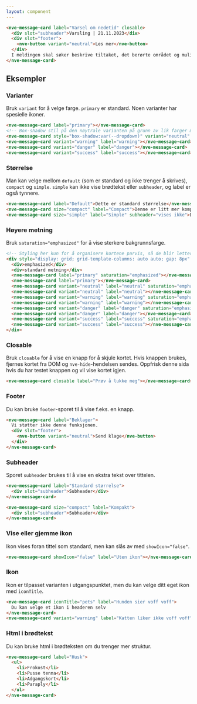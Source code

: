 ```yaml
---
layout: component
---
```


<CodeExamplePreview>

```html
<nve-message-card label="Varsel om nedetid" closable>
  <div slot="subheader">Varsling | 21.11.2023</div>
  <div slot="footer">
    <nve-button variant="neutral">Les mer</nve-button>
  </div>
  I meldingen skal søker beskrive tiltaket, det berørte området og mulige konsekvenser for miljø og samfunn.
</nve-message-card>
```

</CodeExamplePreview>

## Eksempler

### Varianter

Bruk `variant` for å velge farge. `primary` er standard. Noen varianter har spesielle ikoner.

<CodeExamplePreview>

```html
<nve-message-card label="primary"></nve-message-card>
<!-- Box-shadow stil på den nøytrale varianten på grunn av lik farger med bakgrunnen i kodeforhåndsvisningen -->
<nve-message-card style="box-shadow:var(--dropdown)" variant="neutral" label="neutral"></nve-message-card>
<nve-message-card variant="warning" label="warning"></nve-message-card>
<nve-message-card variant="danger" label="danger"></nve-message-card>
<nve-message-card variant="success" label="success"></nve-message-card>
```

</CodeExamplePreview>

### Størrelse

Man kan velge mellom `default` (som er standard og ikke trenger å skrives), `compact` og `simple`.
`simple` kan ikke vise brødtekst eller `subheader`, og label er også tynnere.

<CodeExamplePreview>

```html
<nve-message-card label="Default">Dette er standard størrelse</nve-message-card>
<nve-message-card size="compact" label="Compact">Denne er litt mer kompakt</nve-message-card>
<nve-message-card size="simple" label="Simple" subheader="vises ikke">Denne brødteksten vises ikke</nve-message-card>
```

</CodeExamplePreview>

### Høyere metning

Bruk `saturation="emphasized"` for å vise sterkere bakgrunnsfarge.

<CodeExamplePreview>

```html
<!-- Styling her kun for å organisere kortene parvis, så de blir lettere å sammenligne -->
<div style="display: grid; grid-template-columns: auto auto; gap: 8px" ;>
  <div>emphasized</div>
  <div>standard metning</div>
  <nve-message-card label="primary" saturation="emphasized"></nve-message-card>
  <nve-message-card label="primary"></nve-message-card>
  <nve-message-card variant="neutral" label="neutral" saturation="emphasized"></nve-message-card>
  <nve-message-card variant="neutral" label="neutral"></nve-message-card>
  <nve-message-card variant="warning" label="warning" saturation="emphasized"></nve-message-card>
  <nve-message-card variant="warning" label="warning"></nve-message-card>
  <nve-message-card variant="danger" label="danger" saturation="emphasized"></nve-message-card>
  <nve-message-card variant="danger" label="danger"></nve-message-card>
  <nve-message-card variant="success" label="success" saturation="emphasized"></nve-message-card>
  <nve-message-card variant="success" label="success"></nve-message-card>
</div>
```

</CodeExamplePreview>

### Closable

Bruk `closable` for å vise en knapp for å skjule kortet.
Hvis knappen brukes, fjernes kortet fra DOM og `nve-hide`-hendelsen sendes.
Oppfrisk denne sida hvis du har testet knappen og vil vise kortet igjen.

<CodeExamplePreview>

```html
<nve-message-card closable label="Prøv å lukke meg"></nve-message-card>
```

</CodeExamplePreview>

### Footer

Du kan bruke `footer`-sporet til å vise f.eks. en knapp.

<CodeExamplePreview>

```html
<nve-message-card label="Beklager">
  Vi støtter ikke denne funksjonen.
  <div slot="footer">
    <nve-button variant="neutral">Send klage</nve-button>
  </div>
</nve-message-card>
```

</CodeExamplePreview>

### Subheader

Sporet `subheader` brukes til å vise en ekstra tekst over tittelen.

<CodeExamplePreview>

```html
<nve-message-card label="Standard størrelse">
  <div slot="subheader">Subheader</div>
</nve-message-card>

<nve-message-card size="compact" label="Kompakt">
  <div slot="subheader">Subheader</div>
</nve-message-card>
```

</CodeExamplePreview>

### Vise eller gjemme ikon

Ikon vises foran tittel som standard, men kan slås av med `showIcon="false"`.

<CodeExamplePreview>

```html
<nve-message-card showIcon="false" label="Uten ikon"></nve-message-card>
```

</CodeExamplePreview>

### Ikon

Ikon er tilpasset varianten i utgangspunktet, men du kan velge ditt eget ikon med `iconTitle`.

<CodeExamplePreview>

```html
<nve-message-card iconTitle="pets" label="Hunden sier voff voff">
  Du kan velge et ikon i headeren selv
</nve-message-card>
<nve-message-card variant="warning" label="Katten liker ikke voff voff"> Vær forsiktig </nve-message-card>
```

</CodeExamplePreview>

### Html i brødtekst

Du kan bruke html i brødteksten om du trenger mer struktur.

<CodeExamplePreview>

```html
<nve-message-card label="Husk">
  <ul>
    <li>Frokost</li>
    <li>Pusse tenna</li>
    <li>Adgangskort</li>
    <li>Paraply</li>
  </ul>
</nve-message-card>
```

</CodeExamplePreview>
